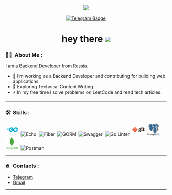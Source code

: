 <p align="center"><img src="https://media.giphy.com/media/M9gbBd9nbDrOTu1Mqx/giphy.gif" width="100"/></p>
<p align="center">
<a href="https://t.me/kaito1337"><img src="https://img.shields.io/badge/Telegram-blue?style=for-the-badge&logo=telegram&logoColor=white" alt="Telegram Badge"></a>
</p>
<h1 align="center">hey there <img src="https://media.giphy.com/media/hvRJCLFzcasrR4ia7z/giphy.gif" width="40"></h1>

### :woman_technologist: &nbsp;About Me :

I am a Backend Developer from Russia.

- 🔭 I’m working as a Backend Developer and contributing for building web applications.
- 🌱 Exploring Technical Content Writing.
- ⚡ In my free time I solve problems on LeetCode and read tech articles.

---

### 🛠 &nbsp;Skills :

<p>
<img href="https://go.dev/" src = "https://github.com/devicons/devicon/blob/master/icons/go/go-original-wordmark.svg" title="Go" alt="Go" width="40" height="40"/>&nbsp;
<img href="https://echo.labstack.com/" src = "https://cdn.labstack.com/images/echo-logo.svg" title="Echo" alt="Echo" width="40" height="40"/>&nbsp;
<img href="https://gofiber.io/" src = "https://raw.githubusercontent.com/gofiber/docs/master/static/img/logo-dark.svg" title="Fiber" alt="Fiber" width="40" height="40"/>&nbsp;
<img href="https://gorm.io/" src = "https://gorm.io/gorm.svg" title="GORM" alt="GORM" width="40" height="40"/>&nbsp;
<img href="https://github.com/swaggo/swag" src = "https://raw.githubusercontent.com/swaggo/swag/master/assets/swaggo.png" title="Swagger" alt="Swagger" width="40" height="40"/>&nbsp;
<img href="https://golangci-lint.run/" src = "https://github.com/golangci/golangci-lint/blob/master/assets/go.png" title="Go Linter" alt="Go Linter" width="40" height="40"/>&nbsp;
<img href="https://git-scm.com/" src = "https://github.com/devicons/devicon/blob/master/icons/git/git-original-wordmark.svg" title="Git" **alt="Git" width="40" height="40"/>&nbsp;
<img href="https://www.postgresql.org/" src = "https://github.com/devicons/devicon/blob/master/icons/postgresql/postgresql-original-wordmark.svg" title="PostgreSQL" **alt="PostgreSQL" width="40" height="40"/>&nbsp;
<img href="https://www.mongodb.com/" src = "https://github.com/devicons/devicon/blob/master/icons/mongodb/mongodb-plain-wordmark.svg" title="MongoDB" **alt="MongoDB" width="40" height="40"/>&nbsp;
<img href="https://www.postman.com/" src = "https://www.vectorlogo.zone/logos/getpostman/getpostman-icon.svg" title="Postman"  alt="Postman" width="40" height="40"/>&nbsp;
</p>

---

### 🔥 &nbsp; Contacts :

- [Telegram](https://t.me/kaito1337)
- [Gmail](nins471@gmail.com)

---

